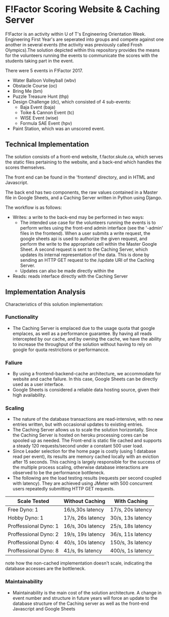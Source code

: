 # F!Factor Scoring Website & Caching Server

F!Factor is an activity within U of T's Engineering Orientation Week. Engineering First Year's are seperated into groups and compete against one another in several events (the activity was previously called Frosh Olympics).The solution depicted within this repository provides the means for the volunteers running the events to communicate the scores with the students taking part in the event. 

There were 5 events in F!Factor 2017.
* Water Balloon Volleyball (wbv)
* Obstacle Course (oc)
* Bring Me (bm)
* Puzzle Treasure Hunt (thp)
* Design Challenge (dc), which consisted of 4 sub-events:
    * Baja Event (baja)
    * Toike & Cannon Event (tc)
    * WISE Event (wise)
    * Formula SAE Event (hpv)
* Paint Station, which was an unscored event.

## Technical Implementation

The solution consists of a front-end website, f.factor.skule.ca, which serves the static files pertaining to the website, and a back-end which handles the scores themselves. 

The front end can be found in the 'frontend' directory, and in HTML and Javascript.

The back end has two components, the raw values contained in a Master file in Google Sheets, and a Caching Server written in Python using Django.

The workflow is as follows:
* Writes: a write to the back-end may be performed in two ways:
    * The intended use case for the volunteers running the events is to perform writes using the front-end admin interface (see the '-admin' files in the frontend). When a user submits a write request, the google sheets api is used to authorize the given request, and perform the write to the appropriate cell within the Master Google Sheet. A second request is sent to the Caching Server, which updates its internal representation of the data. This is done by sending an HTTP GET request to the /update URI of the Caching Server.
    * Updates can also be made directly within the 
* Reads: reads interface directly with the Caching Server

## Implementation Analysis

Characteristics of this solution implementation:

### Functionality
* The Caching Server is emplaced due to the usage quota that google emplaces, as well as a performance guarantee. By having all reads intercepted by our cache, and by owning the cache, we have the ability to increase the throughput of the solution without having to rely on google for quota restrictions or performancce.

### Faliure
* By using a frontend-backend-cache architecture, we accommodate for website and cache failure. In this case, Google Sheets can be directly used as a user interface.
* Google Sheets is considered a reliable data hosting source, given their high availability.

### Scaling
* The nature of the database transactions are read-intensive, with no new entries written, but with occasional updates to existing entries.
* The Caching Server allows us to scale the solution horizontally. Since the Caching Server is hosted on heroku processing cores can be spooled up as needed. The Front-end is static file cached and supports a steady 120 requests/second under a constant 500 user load. 
* Since Leader selection for the home page is costly (using 1 database read per event), its results are memory cached locally with an eviction after 15 seconds. This caching is largely responsible for the success of the multiple process scaling, otherwise database interactions are observed to be the performance bottleneck.
* The following are the load testing results (requests per second coupled with latency). They are achieved using JMeter with 500 concurrent users repeatedly submitting HTTP GET requests.

| Scale Tested  | Without Caching | With Caching |
| ------------- |---------------| ------|
| Free Dyno: 1     | 16/s,30s latency | 17/s, 20s latency |
| Hobby Dyno: 1      | 17/s, 26s latency |   30/s, 13s latency |
| Proffessional Dyno: 1  | 16/s, 30s latency |    25/s, 18s latency |
| Proffessional Dyno: 2  | 19/s, 19s latency |    36/s, 11s latency |
| Proffessional Dyno: 4  | 40/s, 10s latency |    150/s, 3s latency |
| Proffessional Dyno: 8  | 41/s, 9s latency  |    400/s, 1s latency |

note how the non-cached implementation doesn't scale, indicating the database accesses are the bottleneck. 

### Maintainability
* Maintainability is the main cost of the solution architecture. A change in event number and structure in future years will force an update to the database structure of the Caching server as well as the front-end Javascript and Google Sheets

